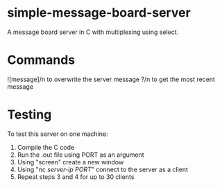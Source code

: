 # simple-message-board-server
A message board server in C with multiplexing using select.

# Commands
![message]/n to overwrite the server message
?/n to get the most recent message

# Testing
To test this server on one machine:
  1. Compile the C code
  2. Run the .out file using PORT as an argument
  3. Using "screen" create a new window
  4. Using "nc _server-ip_ _PORT_" connect to the server as a client
  5. Repeat steps 3 and 4 for up to 30 clients
  
  
